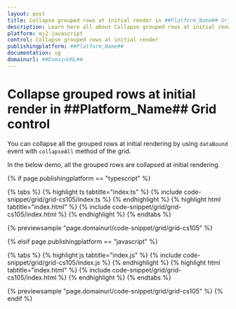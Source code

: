 ```yaml
---
layout: post
title: Collapse grouped rows at initial render in ##Platform_Name## Grid control | Syncfusion
description: Learn here all about Collapse grouped rows at initial render in Syncfusion ##Platform_Name## Grid control of Syncfusion Essential JS 2 and more.
platform: ej2-javascript
control: Collapse grouped rows at initial render 
publishingplatform: ##Platform_Name##
documentation: ug
domainurl: ##DomainURL##
---
```


# Collapse grouped rows at initial render in ##Platform_Name## Grid control

You can collapse all the grouped rows at initial rendering by using `dataBound` event with  `collapseAll` method of the grid.

In the below demo, all the grouped rows are collapsed at initial rendering.

{% if page.publishingplatform == "typescript" %}

 {% tabs %}
{% highlight ts tabtitle="index.ts" %}
{% include code-snippet/grid/grid-cs105/index.ts %}
{% endhighlight %}
{% highlight html tabtitle="index.html" %}
{% include code-snippet/grid/grid-cs105/index.html %}
{% endhighlight %}
{% endtabs %}
        
{% previewsample "page.domainurl/code-snippet/grid/grid-cs105" %}

{% elsif page.publishingplatform == "javascript" %}

{% tabs %}
{% highlight js tabtitle="index.js" %}
{% include code-snippet/grid/grid-cs105/index.js %}
{% endhighlight %}
{% highlight html tabtitle="index.html" %}
{% include code-snippet/grid/grid-cs105/index.html %}
{% endhighlight %}
{% endtabs %}

{% previewsample "page.domainurl/code-snippet/grid/grid-cs105" %}
{% endif %}